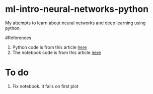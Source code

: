 # ml-intro-neural-networks-python
My attempts to learn about neural networks and deep learning using python.

#References
1. Python code is from this article [here](https://iamtrask.github.io/2015/07/12/basic-python-network/)
2. The notebook code is from this article [here](http://www.kdnuggets.com/2016/04/holding-your-hand-neural-network-part-1.html)

# To do
1. Fix notebook. it fails on first plot
